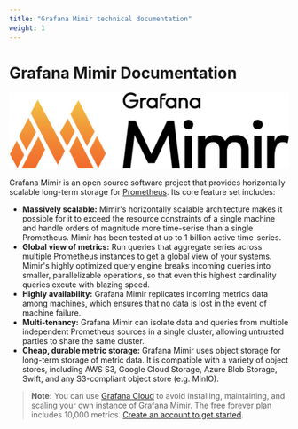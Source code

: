 ```yaml
---
title: "Grafana Mimir technical documentation"
weight: 1
---
```


# Grafana Mimir Documentation

![Grafana Mimir](./images/mimir-logo.png)

Grafana Mimir is an open source software project that provides horizontally scalable long-term storage for [Prometheus](https://prometheus.io). Its core feature set includes: 

- **Massively scalable:** Mimir's horizontally scalable architecture makes it possible for it to exceed the resource constraints of a single machine and handle orders of magnitude more time-serise than a single Prometheus. Mimir has been tested at up to 1 billion active time-series. 
- **Global view of metrics:** Run queries that aggregate series across multiple Prometheus instances to get a global view of your systems. Mimir's highly optimized query engine breaks incoming queries into smaller, parallelizable operations, so that even this highest cardinality queries excute with blazing speed.  
- **Highly availability:** Grafana Mimir replicates incoming metrics data among machines, which ensures that no data is lost in the event of machine failure. 
- **Multi-tenancy:** Grafana Mimir can isolate data and queries from multiple independent
  Prometheus sources in a single cluster, allowing untrusted parties to share the same cluster.
- **Cheap, durable metric storage:** Grafana Mimir uses object storage for long-term storage of metric data. It is compatible with a variety of object stores, including AWS S3, Google Cloud Storage, Azure Blob Storage, Swift, and any S3-compliant object store (e.g. MinIO). 

> **Note:** You can use [Grafana Cloud](https://grafana.com/products/cloud/features/#cloud-metrics) to avoid installing, maintaining, and scaling your own instance of Grafana Mimir. The free forever plan includes 10,000 metrics. [Create an account to get started](https://grafana.com/auth/sign-up/create-user?pg=docs-mimir&plcmt=in-text).
